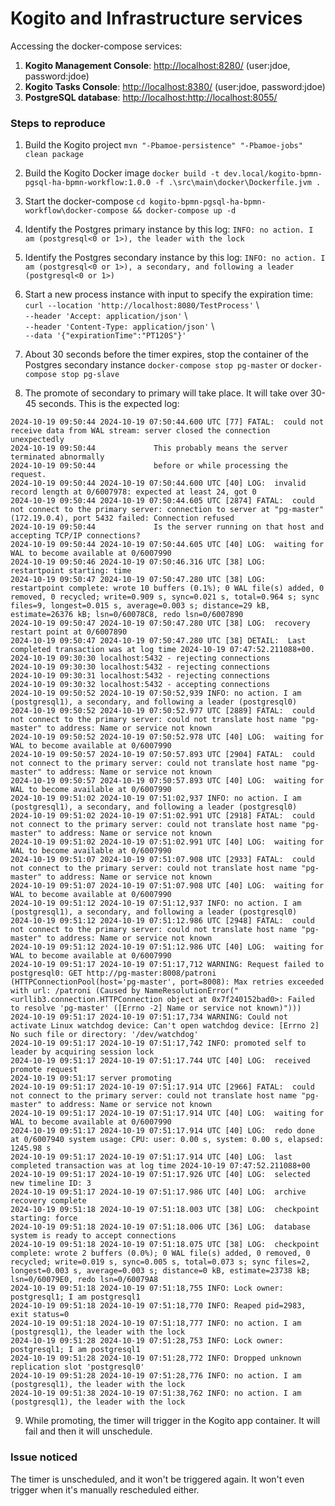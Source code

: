 # Kogito and Infrastructure services

Accessing the docker-compose services:
1. __Kogito Management Console__: [http://localhost:8280/](http://localhost:8280/) (user:jdoe, password:jdoe)
2. __Kogito Tasks Console__: [http://localhost:8380/](http://localhost:8380/) (user:jdoe, password:jdoe)
3. __PostgreSQL database__: [http://localhost:http://localhost:8055/](http://localhost:8055/)

### Steps to reproduce

1. Build the Kogito project
   ``mvn "-Pbamoe-persistence" "-Pbamoe-jobs" clean package``
   
2. Build the Kogito Docker image
   ``docker build -t dev.local/kogito-bpmn-pgsql-ha-bpmn-workflow:1.0.0 -f .\src\main\docker\Dockerfile.jvm .``
   
3. Start the docker-compose
   ``cd kogito-bpmn-pgsql-ha-bpmn-workflow\docker-compose && docker-compose up -d``
   
4. Identify the Postgres primary instance by this log:
   ``INFO: no action. I am (postgresql<0 or 1>), the leader with the lock``

5. Identify the Postgres secondary instance by this log:
   ``INFO: no action. I am (postgresql<0 or 1>), a secondary, and following a leader (postgresql<0 or 1>)``

6. Start a new process instance with input to specify the expiration time: \
  ``curl --location 'http://localhost:8080/TestProcess'`` \\\
  ``--header 'Accept: application/json'`` \\\
  ``--header 'Content-Type: application/json'`` \\\
  ``--data '{"expirationTime":"PT120S"}'``

7. About 30 seconds before the timer expires, stop the container of the Postgres secondary instance
  ``docker-compose stop pg-master``  or ``docker-compose stop pg-slave``

8. The promote of secondary to primary will take place. It will take over 30-45 seconds. This is the expected log:
  ```
  2024-10-19 09:50:44 2024-10-19 07:50:44.600 UTC [77] FATAL:  could not receive data from WAL stream: server closed the connection unexpectedly
  2024-10-19 09:50:44             This probably means the server terminated abnormally
  2024-10-19 09:50:44             before or while processing the request.
  2024-10-19 09:50:44 2024-10-19 07:50:44.600 UTC [40] LOG:  invalid record length at 0/6007978: expected at least 24, got 0
  2024-10-19 09:50:44 2024-10-19 07:50:44.605 UTC [2874] FATAL:  could not connect to the primary server: connection to server at "pg-master" (172.19.0.4), port 5432 failed: Connection refused
  2024-10-19 09:50:44             Is the server running on that host and accepting TCP/IP connections?
  2024-10-19 09:50:44 2024-10-19 07:50:44.605 UTC [40] LOG:  waiting for WAL to become available at 0/6007990
  2024-10-19 09:50:46 2024-10-19 07:50:46.316 UTC [38] LOG:  restartpoint starting: time
  2024-10-19 09:50:47 2024-10-19 07:50:47.280 UTC [38] LOG:  restartpoint complete: wrote 10 buffers (0.1%); 0 WAL file(s) added, 0 removed, 0 recycled; write=0.909 s, sync=0.021 s, total=0.964 s; sync files=9, longest=0.015 s, average=0.003 s; distance=29 kB, estimate=26376 kB; lsn=0/60078C8, redo lsn=0/6007890
  2024-10-19 09:50:47 2024-10-19 07:50:47.280 UTC [38] LOG:  recovery restart point at 0/6007890
  2024-10-19 09:50:47 2024-10-19 07:50:47.280 UTC [38] DETAIL:  Last completed transaction was at log time 2024-10-19 07:47:52.211088+00.
  2024-10-19 09:30:30 localhost:5432 - rejecting connections
  2024-10-19 09:30:30 localhost:5432 - rejecting connections
  2024-10-19 09:30:31 localhost:5432 - rejecting connections
  2024-10-19 09:30:32 localhost:5432 - accepting connections
  2024-10-19 09:50:52 2024-10-19 07:50:52,939 INFO: no action. I am (postgresql1), a secondary, and following a leader (postgresql0)
  2024-10-19 09:50:52 2024-10-19 07:50:52.977 UTC [2889] FATAL:  could not connect to the primary server: could not translate host name "pg-master" to address: Name or service not known
  2024-10-19 09:50:52 2024-10-19 07:50:52.978 UTC [40] LOG:  waiting for WAL to become available at 0/6007990
  2024-10-19 09:50:57 2024-10-19 07:50:57.893 UTC [2904] FATAL:  could not connect to the primary server: could not translate host name "pg-master" to address: Name or service not known
  2024-10-19 09:50:57 2024-10-19 07:50:57.893 UTC [40] LOG:  waiting for WAL to become available at 0/6007990
  2024-10-19 09:51:02 2024-10-19 07:51:02,937 INFO: no action. I am (postgresql1), a secondary, and following a leader (postgresql0)
  2024-10-19 09:51:02 2024-10-19 07:51:02.991 UTC [2918] FATAL:  could not connect to the primary server: could not translate host name "pg-master" to address: Name or service not known
  2024-10-19 09:51:02 2024-10-19 07:51:02.991 UTC [40] LOG:  waiting for WAL to become available at 0/6007990
  2024-10-19 09:51:07 2024-10-19 07:51:07.908 UTC [2933] FATAL:  could not connect to the primary server: could not translate host name "pg-master" to address: Name or service not known
  2024-10-19 09:51:07 2024-10-19 07:51:07.908 UTC [40] LOG:  waiting for WAL to become available at 0/6007990
  2024-10-19 09:51:12 2024-10-19 07:51:12,937 INFO: no action. I am (postgresql1), a secondary, and following a leader (postgresql0)
  2024-10-19 09:51:12 2024-10-19 07:51:12.986 UTC [2948] FATAL:  could not connect to the primary server: could not translate host name "pg-master" to address: Name or service not known
  2024-10-19 09:51:12 2024-10-19 07:51:12.986 UTC [40] LOG:  waiting for WAL to become available at 0/6007990
  2024-10-19 09:51:17 2024-10-19 07:51:17,712 WARNING: Request failed to postgresql0: GET http://pg-master:8008/patroni (HTTPConnectionPool(host='pg-master', port=8008): Max retries exceeded with url: /patroni (Caused by NameResolutionError("<urllib3.connection.HTTPConnection object at 0x7f240152bad0>: Failed to resolve 'pg-master' ([Errno -2] Name or service not known)")))
  2024-10-19 09:51:17 2024-10-19 07:51:17,734 WARNING: Could not activate Linux watchdog device: Can't open watchdog device: [Errno 2] No such file or directory: '/dev/watchdog'
  2024-10-19 09:51:17 2024-10-19 07:51:17,742 INFO: promoted self to leader by acquiring session lock
  2024-10-19 09:51:17 2024-10-19 07:51:17.744 UTC [40] LOG:  received promote request
  2024-10-19 09:51:17 server promoting
  2024-10-19 09:51:17 2024-10-19 07:51:17.914 UTC [2966] FATAL:  could not connect to the primary server: could not translate host name "pg-master" to address: Name or service not known
  2024-10-19 09:51:17 2024-10-19 07:51:17.914 UTC [40] LOG:  waiting for WAL to become available at 0/6007990
  2024-10-19 09:51:17 2024-10-19 07:51:17.914 UTC [40] LOG:  redo done at 0/6007940 system usage: CPU: user: 0.00 s, system: 0.00 s, elapsed: 1245.98 s
  2024-10-19 09:51:17 2024-10-19 07:51:17.914 UTC [40] LOG:  last completed transaction was at log time 2024-10-19 07:47:52.211088+00
  2024-10-19 09:51:17 2024-10-19 07:51:17.926 UTC [40] LOG:  selected new timeline ID: 3
  2024-10-19 09:51:17 2024-10-19 07:51:17.986 UTC [40] LOG:  archive recovery complete
  2024-10-19 09:51:18 2024-10-19 07:51:18.003 UTC [38] LOG:  checkpoint starting: force
  2024-10-19 09:51:18 2024-10-19 07:51:18.006 UTC [36] LOG:  database system is ready to accept connections
  2024-10-19 09:51:18 2024-10-19 07:51:18.075 UTC [38] LOG:  checkpoint complete: wrote 2 buffers (0.0%); 0 WAL file(s) added, 0 removed, 0 recycled; write=0.019 s, sync=0.005 s, total=0.073 s; sync files=2, longest=0.003 s, average=0.003 s; distance=0 kB, estimate=23738 kB; lsn=0/60079E0, redo lsn=0/60079A8
  2024-10-19 09:51:18 2024-10-19 07:51:18,755 INFO: Lock owner: postgresql1; I am postgresql1
  2024-10-19 09:51:18 2024-10-19 07:51:18,770 INFO: Reaped pid=2983, exit status=0
  2024-10-19 09:51:18 2024-10-19 07:51:18,777 INFO: no action. I am (postgresql1), the leader with the lock
  2024-10-19 09:51:28 2024-10-19 07:51:28,753 INFO: Lock owner: postgresql1; I am postgresql1
  2024-10-19 09:51:28 2024-10-19 07:51:28,772 INFO: Dropped unknown replication slot 'postgresql0'
  2024-10-19 09:51:28 2024-10-19 07:51:28,776 INFO: no action. I am (postgresql1), the leader with the lock
  2024-10-19 09:51:38 2024-10-19 07:51:38,762 INFO: no action. I am (postgresql1), the leader with the lock
  ```

9.  While promoting, the timer will trigger in the Kogito app container. It will fail and then it will unschedule.


### Issue noticed
The timer is unscheduled, and it won't be triggered again. It won't even trigger when it's manually rescheduled either.